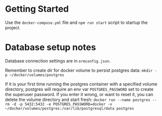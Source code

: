 # Getting Started

Use the `docker-compose.yml` file and `npm run start` script to startup the project.

# Database setup notes

Database connection settings are in `ormconfig.json`.

Remember to create dir for docker volume to persist postgres data: `mkdir -p ~/docker/volumes/postgres`

If it is your first time running the postgres container with a specified volume directory, postgres will require an env var `POSTGRES_PASSWORD` set to create the superuser password. If you enter it wrong, or want to reset it, you can delete the volume directory and start fresh: `docker run --name postgres --rm -d -p 5432:5432 -e POSTGRES_PASSWORD=docker -v ~/docker/volumes/postgres:/var/lib/postgresql/data postgres`
